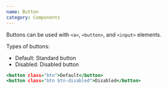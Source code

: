 ```yaml
---
name: Button
category: Components
---
```

 
Buttons can be used with `<a>`, `<button>`, and `<input>` elements.
 
Types of buttons:
- Default: Standard button
- Disabled: Disabled button
 
```types.html
<button class="btn">Default</button>
<button class="btn btn-disabled">Disabled</button>
```